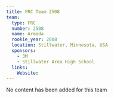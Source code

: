 ```yaml
---
title: FRC Team 2508
team:
  type: FRC
  number: 2508
  name: Armada
  rookie_year: 2008
  location: Stillwater, Minnesota, USA
  sponsors:
    - 3M
    - Stillwater Area High School
  links:
    Website: 
---
```

No content has been added for this team